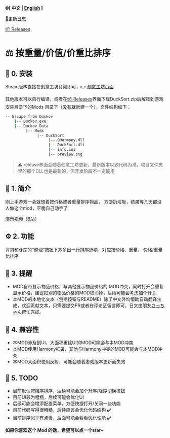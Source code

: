 ﻿**🌐[ 中文 | [English](README_en.md) ]**

[📝更新日志](CHANGELOG.md)

[📦 Releases](https://github.com/JMC2002/Duckov-Sort/releases)

# ⚖️ 按重量/价值/价重比排序
## 🧩 0. 安装
Steam版本直接在创意工坊订阅即可，👉 [创意工坊页面](https://steamcommunity.com/sharedfiles/filedetails/?id=3592004817)

其他版本可以自行编译，或者在[📦 Releases](https://github.com/JMC2002/Duckov-Sort/releases)界面下载DuckSort.zip后解压到游戏安装目录下的Mods
目录下（没有就新建一个），文件结构如下：
```sh
-- Escape from Duckov
    |-- Duckov.exe
    |-- Duckov_Data
         |-- Mods
              |-- DuckSort
                   |-- 0Harmony.dll
                   |-- DuckSort.dll
                   |-- info.ini
                   |-- preview.png
```
> ⚠️ release界面会随着创意工坊更新，最新版本以源代码为准，项目文件夹里的那个DLL也是最新的，但开发阶段不一定能用

## 🧠 1. 简介
刚上手游戏一会就想着按价格或者重量排序物品，
方便扔垃圾，结果等几天都没人做这个mod，干脆自己动手了

[演示视频（B站）](https://www.bilibili.com/video/BV1uBsBzMEm4/?vd_source=a23dec0dc1d809e1d014dd2f9135e10b#reply278472261105)

## ⚙️ 2. 功能
背包和仓库的“整理”按钮下方多出一行排序选项，对应按价格、重量、
价格/重量比排序

## 🔔 3. 提醒
- MOD自带显示物品价格，与其他显示物品价格的
MOD冲突，同时打开会重复显示价格，建议把别的物品价格的MOD取消掉，后续可能会考虑加个开关
- 本MOD的本地化文本（包括按钮与README）除了中文外均借助自动翻译生成，欢迎贡献文本，只需要提交PR或者在评论区留言即可，日文由朋友[さっちゃん](https://steamcommunity.com/profiles/76561199492777489/)帮忙完成。

## 🧩 4. 兼容性
- 本MOD涉及到UI，大面积重绘UI的MOD可能会与本MOD冲突
- 本MOD使用Harmony框架，其他与Harmony冲突的MOD可能会与本MOD冲突
- 本MOD大面积使用反射，可能会随着游戏版本更新而失效

## 🧭 5. TODO
- 目前默认按降序排序，后续可能会加个升序/降序切换按钮
- 目前UI较为粗糙，后续可能会优化UI
- 后续可能会增添配置菜单，方便快捷打开/关闭一些功能
- 目前代码写得很粗糙，后续应该会优化代码结构 ✔️
- 目前排序似乎有点慢，后面可能会看看优化性能 ✔️

**如果你喜欢这个 Mod 的话，希望可以点一个star~**